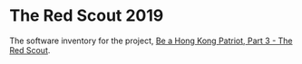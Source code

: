 # The Red Scout 2019
The software inventory for the project, [Be a Hong Kong Patriot, Part 3 - The Red Scout](https://beahkpatriot3theredscout.wordpress.com/).

